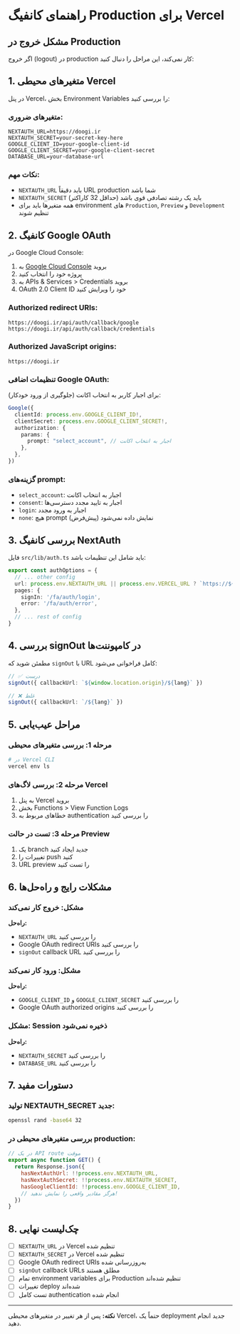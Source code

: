 # راهنمای کانفیگ Production برای Vercel

## مشکل خروج در Production

اگر خروج (logout) در production کار نمی‌کند، این مراحل را دنبال کنید:

## 1. متغیرهای محیطی Vercel

در پنل Vercel، بخش Environment Variables را بررسی کنید:

### متغیرهای ضروری:
```
NEXTAUTH_URL=https://doogi.ir
NEXTAUTH_SECRET=your-secret-key-here
GOOGLE_CLIENT_ID=your-google-client-id
GOOGLE_CLIENT_SECRET=your-google-client-secret
DATABASE_URL=your-database-url
```

### نکات مهم:
- `NEXTAUTH_URL` باید دقیقاً URL production شما باشد
- `NEXTAUTH_SECRET` باید یک رشته تصادفی قوی باشد (حداقل 32 کاراکتر)
- همه متغیرها باید برای environment های `Production`, `Preview` و `Development` تنظیم شوند

## 2. کانفیگ Google OAuth

در Google Cloud Console:

1. به [Google Cloud Console](https://console.cloud.google.com/) بروید
2. پروژه خود را انتخاب کنید
3. به APIs & Services > Credentials بروید
4. OAuth 2.0 Client ID خود را ویرایش کنید

### Authorized redirect URIs:
```
https://doogi.ir/api/auth/callback/google
https://doogi.ir/api/auth/callback/credentials
```

### Authorized JavaScript origins:
```
https://doogi.ir
```

### تنظیمات اضافی Google OAuth:

برای اجبار کاربر به انتخاب اکانت (جلوگیری از ورود خودکار):
```typescript
Google({
  clientId: process.env.GOOGLE_CLIENT_ID!,
  clientSecret: process.env.GOOGLE_CLIENT_SECRET!,
  authorization: {
    params: {
      prompt: "select_account", // اجبار به انتخاب اکانت
    },
  },
})
```

### گزینه‌های prompt:
- `select_account`: اجبار به انتخاب اکانت
- `consent`: اجبار به تایید مجدد دسترسی‌ها
- `login`: اجبار به ورود مجدد
- `none`: هیچ prompt نمایش داده نمی‌شود (پیش‌فرض)

## 3. بررسی کانفیگ NextAuth

فایل `src/lib/auth.ts` باید شامل این تنظیمات باشد:

```typescript
export const authOptions = {
  // ... other config
  url: process.env.NEXTAUTH_URL || process.env.VERCEL_URL ? `https://${process.env.VERCEL_URL}` : 'http://localhost:3000',
  pages: {
    signIn: '/fa/auth/login',
    error: '/fa/auth/error',
  },
  // ... rest of config
}
```

## 4. بررسی signOut در کامپوننت‌ها

مطمئن شوید که `signOut` با URL کامل فراخوانی می‌شود:

```typescript
// ✅ درست
signOut({ callbackUrl: `${window.location.origin}/${lang}` })

// ❌ غلط
signOut({ callbackUrl: `/${lang}` })
```

## 5. مراحل عیب‌یابی

### مرحله 1: بررسی متغیرهای محیطی
```bash
# در Vercel CLI
vercel env ls
```

### مرحله 2: بررسی لاگ‌های Vercel
1. به پنل Vercel بروید
2. بخش Functions > View Function Logs
3. خطاهای مربوط به authentication را بررسی کنید

### مرحله 3: تست در حالت Preview
1. یک branch جدید ایجاد کنید
2. تغییرات را push کنید
3. URL preview را تست کنید

## 6. مشکلات رایج و راه‌حل‌ها

### مشکل: خروج کار نمی‌کند
**راه‌حل:**
- `NEXTAUTH_URL` را بررسی کنید
- Google OAuth redirect URIs را بررسی کنید
- `signOut` callback URL را بررسی کنید

### مشکل: ورود کار نمی‌کند
**راه‌حل:**
- `GOOGLE_CLIENT_ID` و `GOOGLE_CLIENT_SECRET` را بررسی کنید
- Google OAuth authorized origins را بررسی کنید

### مشکل: Session ذخیره نمی‌شود
**راه‌حل:**
- `NEXTAUTH_SECRET` را بررسی کنید
- `DATABASE_URL` را بررسی کنید

## 7. دستورات مفید

### تولید NEXTAUTH_SECRET جدید:
```bash
openssl rand -base64 32
```

### بررسی متغیرهای محیطی در production:
```javascript
// در یک API route موقت
export async function GET() {
  return Response.json({
    hasNextAuthUrl: !!process.env.NEXTAUTH_URL,
    hasNextAuthSecret: !!process.env.NEXTAUTH_SECRET,
    hasGoogleClientId: !!process.env.GOOGLE_CLIENT_ID,
    // هرگز مقادیر واقعی را نمایش ندهید!
  })
}
```

## 8. چک‌لیست نهایی

- [ ] `NEXTAUTH_URL` در Vercel تنظیم شده
- [ ] `NEXTAUTH_SECRET` در Vercel تنظیم شده
- [ ] Google OAuth redirect URIs به‌روزرسانی شده
- [ ] `signOut` callback URLs مطلق هستند
- [ ] تمام environment variables برای Production تنظیم شده‌اند
- [ ] تغییرات deploy شده‌اند
- [ ] تست کامل authentication انجام شده

---

**نکته:** پس از هر تغییر در متغیرهای محیطی Vercel، حتماً یک deployment جدید انجام دهید.